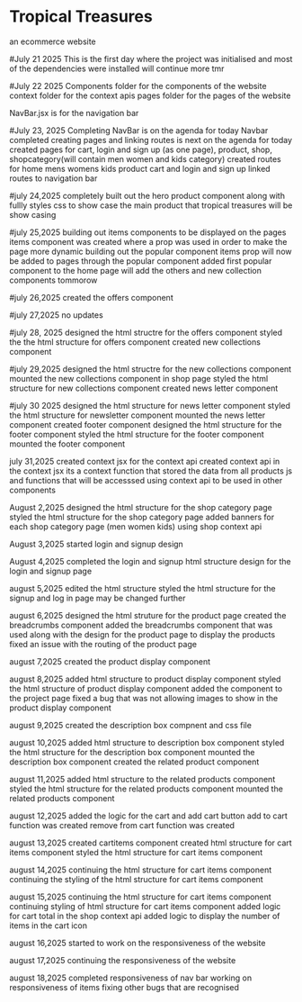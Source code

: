 # Tropical Treasures

an ecommerce website

#July 21 2025
This is the first day where the project was initialised and most of the dependencies were installed
will continue more tmr

#July 22 2025
Components folder for the components of the website
context folder for the context apis
pages folder for the pages of the website

NavBar.jsx is for the navigation bar

#July 23, 2025
Completing NavBar is on the agenda for today
Navbar completed
creating pages and linking routes is next on the agenda for today
created pages for cart, login and sign up (as one page), product, shop, shopcategory(will contain men women and kids category)
created routes for home mens womens kids product cart and login and sign up
linked routes to navigation bar

#july 24,2025
completely built out the hero product component along with fullly styles css
to show case the main product that tropical treasures will be show casing

#july 25,2025
building out items components to be displayed on the pages
items component was created where a prop was used in order to make the page more dynamic
building out the popular component
items prop will now be added to pages through the popular component
added first popular component to the home page will add the others and new collection components tommorow

#july 26,2025
created the offers component

#july 27,2025
no updates

#july 28, 2025
designed the html structre for the offers component
styled the the html structure for offers component
created new collections component

#july 29,2025
designed the html structre for the new collections component
mounted the new collections component in shop page
styled the html structure for new collections component
created news letter component

#july 30 2025
designed the html structure for news letter component
styled the html structure for newsletter component
mounted the news letter component
created footer component
designed the html structure for the footer component
styled the html structure for the footer component
mounted the footer component

july 31,2025
created context jsx for the context api
created context api in the context jsx
its a context function that stored the data from all products js and functions
that will be accesssed using context api
to be used in other components

August 2,2025
designed the html structure for the shop category page
styled the html structure for the shop category page
added banners for each shop category page (men women kids) using shop context api

August 3,2025
started login and signup design

August 4,2025
completed the login and signup html structure design for the login and signup page

august 5,2025
edited the html structure
styled the html structure for the signup and log in page may be changed further

august 6,2025
designed the html struture for the product page
created the breadcrumbs component
added the breadcrumbs component that was used along
with the design for the product page to display the products
fixed an issue with the routing of the product page

august 7,2025
created the product display component

august 8,2025
added html structure to product display component
styled the html structure of product display component
added the component to the project page
fixed a bug that was not allowing images to show in the product display component

august 9,2025
created the description box compnent and css file

august 10,2025
added html structure to description box component
styled the html structure for the description box component
mounted the description box component
created the related product component

august 11,2025
added html structure to the related products component
styled the html structure for the related products component
mounted the related products component

august 12,2025
added the logic for the cart and add cart button
add to cart function was created
remove from cart function was created

august 13,2025
created cartitems component
created html structure for cart items component
styled the html structure for cart items component

august 14,2025
continuing the html structure for cart items component
continuing the styling of the html structure for cart items component

august 15,2025
continuing the html structure for cart items component
continuing styling of html structure for cart items component
added logic for cart total in the shop context api
added logic to display the number of items in the cart icon

august 16,2025
started to work on the responsiveness of the website

august 17,2025
continuing the responsiveness of the website

august 18,2025
completed responsiveness of nav bar
working on responsiveness of items
fixing other bugs that are recognised
